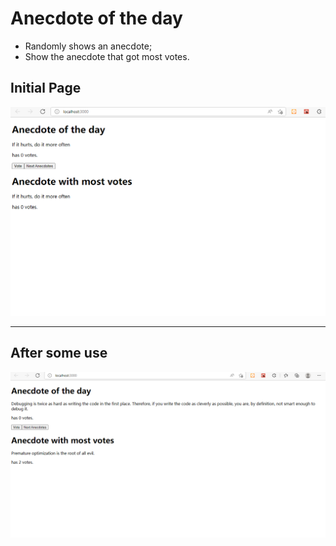 # Anecdote of the day

- Randomly shows an anecdote;
- Show the anecdote that got most votes.

## Initial Page
![initial_page](public/imgs/main_page.png?raw=true "intial_page")

-----------------------------------------------------------------------------------------------
## After some use
![after_page](public/imgs/after_some_use_page.png?raw=true "after_page")

